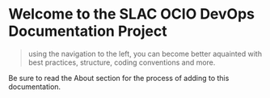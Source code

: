 # Welcome to the SLAC OCIO DevOps Documentation Project

> using the navigation to the left, you can become better aquainted with best practices, structure, coding conventions and more.

Be sure to read the About section for the process of adding to this documentation.
